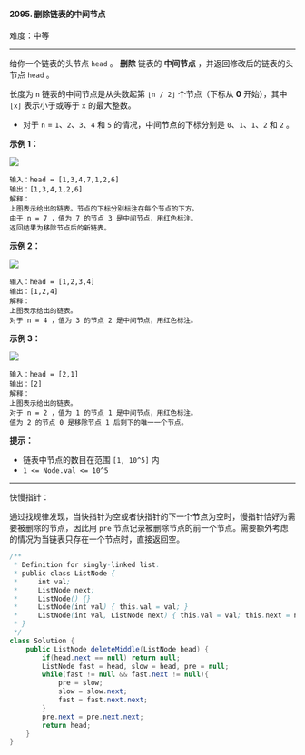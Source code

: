 #### 2095. 删除链表的中间节点

难度：中等

---

给你一个链表的头节点 `head` 。 **删除**  链表的  **中间节点**  ，并返回修改后的链表的头节点 `head` 。

长度为 `n` 链表的中间节点是从头数起第 `⌊n / 2⌋` 个节点（下标从  **0**  开始），其中 `⌊x⌋` 表示小于或等于 `x` 的最大整数。

*   对于 `n` = `1`、`2`、`3`、`4` 和 `5` 的情况，中间节点的下标分别是 `0`、`1`、`1`、`2` 和 `2` 。

 **示例 1：** 

![](https://assets.leetcode.com/uploads/2021/11/16/eg1drawio.png)

```
输入：head = [1,3,4,7,1,2,6]
输出：[1,3,4,1,2,6]
解释：
上图表示给出的链表。节点的下标分别标注在每个节点的下方。
由于 n = 7 ，值为 7 的节点 3 是中间节点，用红色标注。
返回结果为移除节点后的新链表。
```

 **示例 2：** 

![](https://assets.leetcode.com/uploads/2021/11/16/eg2drawio.png)

```
输入：head = [1,2,3,4]
输出：[1,2,4]
解释：
上图表示给出的链表。
对于 n = 4 ，值为 3 的节点 2 是中间节点，用红色标注。
```

 **示例 3：** 

![](https://assets.leetcode.com/uploads/2021/11/16/eg3drawio.png)

```
输入：head = [2,1]
输出：[2]
解释：
上图表示给出的链表。
对于 n = 2 ，值为 1 的节点 1 是中间节点，用红色标注。
值为 2 的节点 0 是移除节点 1 后剩下的唯一一个节点。
```

 **提示：** 

*   链表中节点的数目在范围 `[1, 10^5]` 内
*   `1 <= Node.val <= 10^5`

---

快慢指针：

通过找规律发现，当快指针为空或者快指针的下一个节点为空时，慢指针恰好为需要被删除的节点，因此用 `pre` 节点记录被删除节点的前一个节点。需要额外考虑的情况为当链表只存在一个节点时，直接返回空。

```Java
/**
 * Definition for singly-linked list.
 * public class ListNode {
 *     int val;
 *     ListNode next;
 *     ListNode() {}
 *     ListNode(int val) { this.val = val; }
 *     ListNode(int val, ListNode next) { this.val = val; this.next = next; }
 * }
 */
class Solution {
    public ListNode deleteMiddle(ListNode head) {
        if(head.next == null) return null;
        ListNode fast = head, slow = head, pre = null;
        while(fast != null && fast.next != null){
            pre = slow;
            slow = slow.next;
            fast = fast.next.next;
        }
        pre.next = pre.next.next;
        return head;
    }
}
```